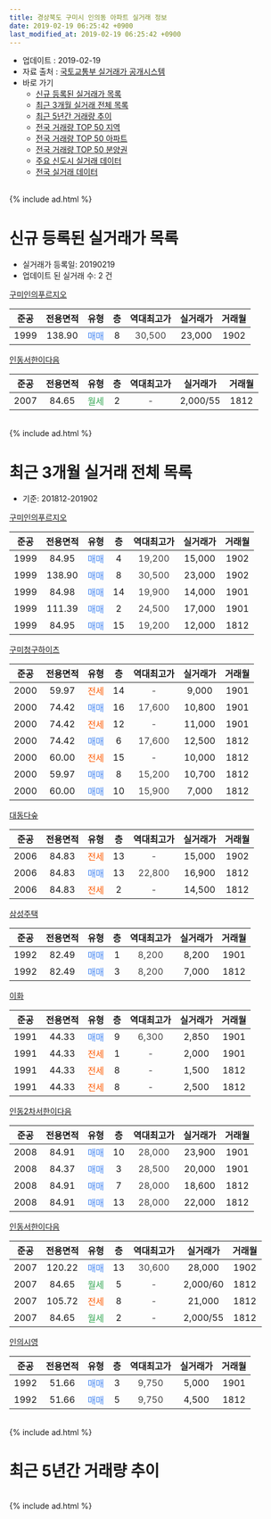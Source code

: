 ```yaml
---
title: 경상북도 구미시 인의동 아파트 실거래 정보
date: 2019-02-19 06:25:42 +0900
last_modified_at: 2019-02-19 06:25:42 +0900
---
```


* 업데이트 : 2019-02-19
* 자료 출처 : [국토교통부 실거래가 공개시스템](http://rt.molit.go.kr)
* 바로 가기
    * [신규 등록된 실거래가 목록](#신규-등록된-실거래가-목록)
    * [최근 3개월 실거래 전체 목록](#최근-3개월-실거래-전체-목록)
    * [최근 5년간 거래량 추이](#최근-5년간-거래량-추이)
    * [전국 거래량 TOP 50 지역](https://inasie.github.io/apt-trade-info/최근-3개월-전국에서-가장-거래가-많이-발생한-지역)
    * [전국 거래량 TOP 50 아파트](https://inasie.github.io/apt-trade-info/최근-3개월-전국에서-가장-거래가-많이-발생한-아파트)
    * [전국 거래량 TOP 50 분양권](https://inasie.github.io/apt-trade-info/최근-3개월-전국에서-가장-거래가-많이-발생한-분양권)
    * [주요 신도시 실거래 데이터](https://inasie.github.io/apt-trade-info/주요-신도시)
    * [전국 실거래 데이터](https://inasie.github.io/apt-trade-info/전국)
<br>
{% include ad.html %}
<br>

# 신규 등록된 실거래가 목록
* 실거래가 등록일: 20190219
* 업데이트 된 실거래 수: 2 건


[구미인의푸르지오](https://search.naver.com/search.naver?query=%EA%B2%BD%EC%83%81%EB%B6%81%EB%8F%84+%EA%B5%AC%EB%AF%B8%EC%8B%9C+%EC%9D%B8%EC%9D%98%EB%8F%99+%EA%B5%AC%EB%AF%B8%EC%9D%B8%EC%9D%98%ED%91%B8%EB%A5%B4%EC%A7%80%EC%98%A4)

|준공|전용면적|유형|층|역대최고가|실거래가|거래월|
|:---:|:---:|:---:|:---:|:---:|:---:|:---:|
|1999|138.90|<span style="color:#4285f3">매매</span>|8|<span style="color:#444444">30,500</span>|23,000|1902|

[인동서한이다음](https://search.naver.com/search.naver?query=%EA%B2%BD%EC%83%81%EB%B6%81%EB%8F%84+%EA%B5%AC%EB%AF%B8%EC%8B%9C+%EC%9D%B8%EC%9D%98%EB%8F%99+%EC%9D%B8%EB%8F%99%EC%84%9C%ED%95%9C%EC%9D%B4%EB%8B%A4%EC%9D%8C)

|준공|전용면적|유형|층|역대최고가|실거래가|거래월|
|:---:|:---:|:---:|:---:|:---:|:---:|:---:|
|2007|84.65|<span style="color:#34a853">월세</span>|2|<span style="color:#444444">-</span>|2,000/55|1812|


<br>
{% include ad.html %}
<br>

# 최근 3개월 실거래 전체 목록
* 기준: 201812-201902


[구미인의푸르지오](https://search.naver.com/search.naver?query=%EA%B2%BD%EC%83%81%EB%B6%81%EB%8F%84+%EA%B5%AC%EB%AF%B8%EC%8B%9C+%EC%9D%B8%EC%9D%98%EB%8F%99+%EA%B5%AC%EB%AF%B8%EC%9D%B8%EC%9D%98%ED%91%B8%EB%A5%B4%EC%A7%80%EC%98%A4)

|준공|전용면적|유형|층|역대최고가|실거래가|거래월|
|:---:|:---:|:---:|:---:|:---:|:---:|:---:|
|1999|84.95|<span style="color:#4285f3">매매</span>|4|<span style="color:#444444">19,200</span>|15,000|1902|
|1999|138.90|<span style="color:#4285f3">매매</span>|8|<span style="color:#444444">30,500</span>|23,000|1902|
|1999|84.98|<span style="color:#4285f3">매매</span>|14|<span style="color:#444444">19,900</span>|14,000|1901|
|1999|111.39|<span style="color:#4285f3">매매</span>|2|<span style="color:#444444">24,500</span>|17,000|1901|
|1999|84.95|<span style="color:#4285f3">매매</span>|15|<span style="color:#444444">19,200</span>|12,000|1812|

[구미청구하이츠](https://search.naver.com/search.naver?query=%EA%B2%BD%EC%83%81%EB%B6%81%EB%8F%84+%EA%B5%AC%EB%AF%B8%EC%8B%9C+%EC%9D%B8%EC%9D%98%EB%8F%99+%EA%B5%AC%EB%AF%B8%EC%B2%AD%EA%B5%AC%ED%95%98%EC%9D%B4%EC%B8%A0)

|준공|전용면적|유형|층|역대최고가|실거래가|거래월|
|:---:|:---:|:---:|:---:|:---:|:---:|:---:|
|2000|59.97|<span style="color:#ff5a00">전세</span>|14|<span style="color:#444444">-</span>|9,000|1901|
|2000|74.42|<span style="color:#4285f3">매매</span>|16|<span style="color:#444444">17,600</span>|10,800|1901|
|2000|74.42|<span style="color:#ff5a00">전세</span>|12|<span style="color:#444444">-</span>|11,000|1901|
|2000|74.42|<span style="color:#4285f3">매매</span>|6|<span style="color:#444444">17,600</span>|12,500|1812|
|2000|60.00|<span style="color:#ff5a00">전세</span>|15|<span style="color:#444444">-</span>|10,000|1812|
|2000|59.97|<span style="color:#4285f3">매매</span>|8|<span style="color:#444444">15,200</span>|10,700|1812|
|2000|60.00|<span style="color:#4285f3">매매</span>|10|<span style="color:#444444">15,900</span>|7,000|1812|

[대동다숲](https://search.naver.com/search.naver?query=%EA%B2%BD%EC%83%81%EB%B6%81%EB%8F%84+%EA%B5%AC%EB%AF%B8%EC%8B%9C+%EC%9D%B8%EC%9D%98%EB%8F%99+%EB%8C%80%EB%8F%99%EB%8B%A4%EC%88%B2)

|준공|전용면적|유형|층|역대최고가|실거래가|거래월|
|:---:|:---:|:---:|:---:|:---:|:---:|:---:|
|2006|84.83|<span style="color:#ff5a00">전세</span>|13|<span style="color:#444444">-</span>|15,000|1902|
|2006|84.83|<span style="color:#4285f3">매매</span>|13|<span style="color:#444444">22,800</span>|16,900|1812|
|2006|84.83|<span style="color:#ff5a00">전세</span>|2|<span style="color:#444444">-</span>|14,500|1812|

[삼성주택](https://search.naver.com/search.naver?query=%EA%B2%BD%EC%83%81%EB%B6%81%EB%8F%84+%EA%B5%AC%EB%AF%B8%EC%8B%9C+%EC%9D%B8%EC%9D%98%EB%8F%99+%EC%82%BC%EC%84%B1%EC%A3%BC%ED%83%9D)

|준공|전용면적|유형|층|역대최고가|실거래가|거래월|
|:---:|:---:|:---:|:---:|:---:|:---:|:---:|
|1992|82.49|<span style="color:#4285f3">매매</span>|1|<span style="color:#444444">8,200</span>|8,200|1901|
|1992|82.49|<span style="color:#4285f3">매매</span>|3|<span style="color:#444444">8,200</span>|7,000|1812|

[이화](https://search.naver.com/search.naver?query=%EA%B2%BD%EC%83%81%EB%B6%81%EB%8F%84+%EA%B5%AC%EB%AF%B8%EC%8B%9C+%EC%9D%B8%EC%9D%98%EB%8F%99+%EC%9D%B4%ED%99%94)

|준공|전용면적|유형|층|역대최고가|실거래가|거래월|
|:---:|:---:|:---:|:---:|:---:|:---:|:---:|
|1991|44.33|<span style="color:#4285f3">매매</span>|9|<span style="color:#444444">6,300</span>|2,850|1901|
|1991|44.33|<span style="color:#ff5a00">전세</span>|1|<span style="color:#444444">-</span>|2,000|1901|
|1991|44.33|<span style="color:#ff5a00">전세</span>|8|<span style="color:#444444">-</span>|1,500|1812|
|1991|44.33|<span style="color:#ff5a00">전세</span>|8|<span style="color:#444444">-</span>|2,500|1812|

[인동2차서한이다음](https://search.naver.com/search.naver?query=%EA%B2%BD%EC%83%81%EB%B6%81%EB%8F%84+%EA%B5%AC%EB%AF%B8%EC%8B%9C+%EC%9D%B8%EC%9D%98%EB%8F%99+%EC%9D%B8%EB%8F%992%EC%B0%A8%EC%84%9C%ED%95%9C%EC%9D%B4%EB%8B%A4%EC%9D%8C)

|준공|전용면적|유형|층|역대최고가|실거래가|거래월|
|:---:|:---:|:---:|:---:|:---:|:---:|:---:|
|2008|84.91|<span style="color:#4285f3">매매</span>|10|<span style="color:#444444">28,000</span>|23,900|1901|
|2008|84.37|<span style="color:#4285f3">매매</span>|3|<span style="color:#444444">28,500</span>|20,000|1901|
|2008|84.91|<span style="color:#4285f3">매매</span>|7|<span style="color:#444444">28,000</span>|18,600|1812|
|2008|84.91|<span style="color:#4285f3">매매</span>|13|<span style="color:#444444">28,000</span>|22,000|1812|

[인동서한이다음](https://search.naver.com/search.naver?query=%EA%B2%BD%EC%83%81%EB%B6%81%EB%8F%84+%EA%B5%AC%EB%AF%B8%EC%8B%9C+%EC%9D%B8%EC%9D%98%EB%8F%99+%EC%9D%B8%EB%8F%99%EC%84%9C%ED%95%9C%EC%9D%B4%EB%8B%A4%EC%9D%8C)

|준공|전용면적|유형|층|역대최고가|실거래가|거래월|
|:---:|:---:|:---:|:---:|:---:|:---:|:---:|
|2007|120.22|<span style="color:#4285f3">매매</span>|13|<span style="color:#444444">30,600</span>|28,000|1902|
|2007|84.65|<span style="color:#34a853">월세</span>|5|<span style="color:#444444">-</span>|2,000/60|1812|
|2007|105.72|<span style="color:#ff5a00">전세</span>|8|<span style="color:#444444">-</span>|21,000|1812|
|2007|84.65|<span style="color:#34a853">월세</span>|2|<span style="color:#444444">-</span>|2,000/55|1812|

[인의시영](https://search.naver.com/search.naver?query=%EA%B2%BD%EC%83%81%EB%B6%81%EB%8F%84+%EA%B5%AC%EB%AF%B8%EC%8B%9C+%EC%9D%B8%EC%9D%98%EB%8F%99+%EC%9D%B8%EC%9D%98%EC%8B%9C%EC%98%81)

|준공|전용면적|유형|층|역대최고가|실거래가|거래월|
|:---:|:---:|:---:|:---:|:---:|:---:|:---:|
|1992|51.66|<span style="color:#4285f3">매매</span>|3|<span style="color:#444444">9,750</span>|5,000|1901|
|1992|51.66|<span style="color:#4285f3">매매</span>|5|<span style="color:#444444">9,750</span>|4,500|1812|


<br>
{% include ad.html %}
<br>

# 최근 5년간 거래량 추이


<div style="width:100%;">
    <canvas id="deal_progress" height="200"></canvas>
</div>

<script>
new Chart(document.getElementById("deal_progress"), {
    type: 'line',
    data: {
        labels: ['201402','201403','201404','201405','201406','201407','201408','201409','201410','201411','201412','201501','201502','201503','201504','201505','201506','201507','201508','201509','201510','201511','201512','201601','201602','201603','201604','201605','201606','201607','201608','201609','201610','201611','201612','201701','201702','201703','201704','201705','201706','201707','201708','201709','201710','201711','201712','201801','201802','201803','201804','201805','201806','201807','201808','201809','201810','201811','201812','201901','201902'],
        datasets: [{
            label: '매매',
            pointRadius: 1,
            data: [26, 20, 20, 19, 18, 21, 25, 34, 28, 25, 19, 23, 24, 38, 29, 11, 11, 18, 15, 8, 23, 16, 9, 6, 11, 12, 15, 9, 9, 13, 9, 5, 13, 12, 11, 11, 7, 17, 7, 10, 11, 11, 11, 10, 9, 14, 11, 13, 19, 15, 6, 11, 13, 8, 12, 10, 11, 9, 9, 8, 3],
            borderColor: "rgba(255, 201, 14, 1)",
            backgroundColor: "rgba(255, 201, 14, 0.5)",
            fill: false,
            lineTension: 0
        },{
            label: '전월세',
            pointRadius: 1,
            data: [10, 18, 8, 12, 7, 5, 11, 13, 16, 12, 9, 13, 15, 10, 10, 12, 8, 10, 10, 13, 11, 13, 9, 14, 5, 12, 9, 13, 7, 11, 11, 4, 9, 11, 9, 6, 12, 10, 10, 10, 8, 9, 8, 7, 8, 2, 8, 11, 8, 16, 10, 4, 3, 8, 6, 8, 4, 3, 7, 3, 1],
            borderColor: "rgba(0, 141, 185, 1)",
            backgroundColor: "rgba(0, 141, 185, 0.5)",
            fill: false,
            lineTension: 0
        }
        ]
    },
    options: {
        responsive: true,
        title: {
            display: false
        },
        tooltips: {
            mode: 'index',
            intersect: false
        },
        hover: {
            mode: 'nearest',
            intersect: true
        },
        scales: {
            xAxes: [{
                display: true,
                scaleLabel: {
                    display: true,
                    labelString: '년/월'
                }
            }],
            yAxes: [{
                display: true,
                ticks: {
                    suggestedMin: 0,
                },
                scaleLabel: {
                    display: true,
                    labelString: '실거래 수'
                }
            }]
        }
    }
});

</script>


<br>
{% include ad.html %}
<br>

